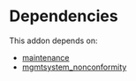 # Dependencies

This addon depends on:

- [maintenance](https://github.com/bringout/oca-ocb-vertical-industry/tree/ceb28cbd494cf78988dff69778c4e3c938a40f59/odoo-bringout-oca-ocb-maintenance)
- [mgmtsystem_nonconformity](https://github.com/bringout/oca-technical)

